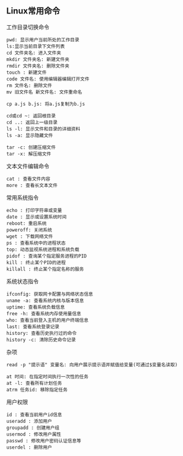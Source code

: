 ## Linux常用命令


工作目录切换命令

    pwd: 显示用户当前所处的工作目录
    ls:显示当前目录下文件列表
    cd 文件夹名: 进入文件夹
    mkdir 文件夹名: 新建文件夹
    rmdir 文件夹名: 删除文件夹
    touch : 新建文件
    code 文件名: 使用编辑器编辑打开文件
    rm 文件名: 删除文件
    mv 旧文件名 新文件名: 文件重命名
    
    cp a.js b.js: 将a.js复制为b.js
    
    cd或cd ~: 返回根目录
    cd ..: 返回上一级目录
    ls -l: 显示文件和目录的详细资料
    ls -a: 显示隐藏文件
    
    tar -c: 创建压缩文件
    tar -x: 解压缩文件
    
文本文件编辑命令

    cat : 查看文件内容
    more : 查看长文本文件
    
    
常用系统指令
    
    echo : 打印字符串或变量
    date : 显示或设置系统时间
    reboot: 重启系统
    poweroff: 关闭系统
    wget : 下载网络文件
    ps : 查看系统中的进程状态
    top: 动态监视系统进程和系统负载
    pidof : 查询某个指定服务进程的PID
    kill : 终止某个PID的进程
    killall : 终止某个指定名称的服务
    
系统状态指令

    ifconfig: 获取网卡配置与网络状态信息
    uname -a: 查看系统内核与版本信息
    uptime: 查看系统负载信息
    free -h: 查看系统内存使用量信息
    who: 查看当前登入主机的用户终端信息
    last: 查看系统登录记录
    history: 查看历史执行过的命令
    history -c: 清除历史命令记录
    
    
杂项

    read -p "提示语" 变量名: 向用户展示提示语并赋值给变量(可通过$变量名读取)
    
    at 时间: 在指定时间执行一次性的任务
    at -l: 查看所有计划任务
    atrm 任务id: 移除指定任务
    
    
用户权限

    id : 查看当前用户id信息
    useradd : 添加用户
    groupadd : 创建用户组
    usermod : 修改用户属性
    passwd : 修改用户密码认证信息等
    userdel : 删除用户
    
    
